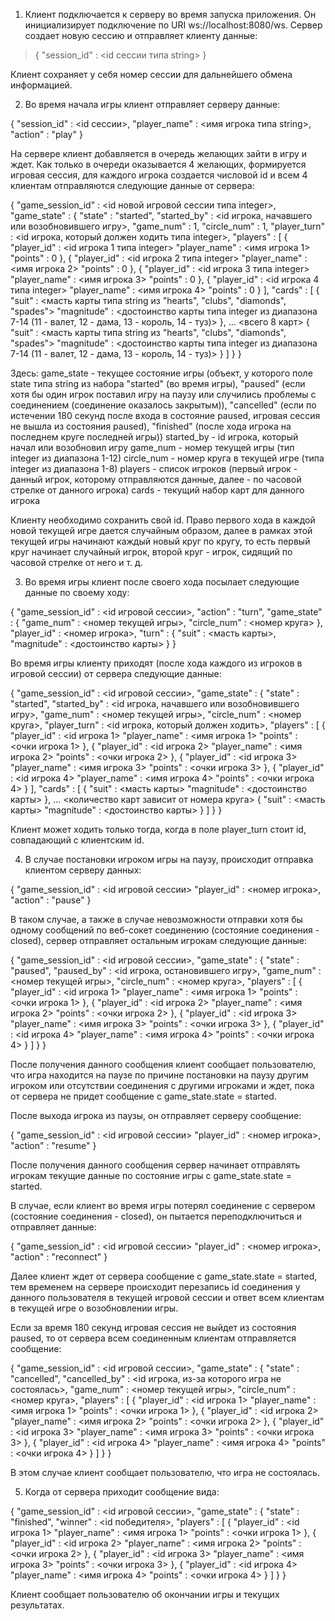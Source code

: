 1. Клиент подключается к серверу во время запуска приложения. Он инициализирует подключение по URI ws://localhost:8080/ws.
Сервер создает новую сессию и отправляет клиенту данные:

>{
>    "session_id" : <id сессии типа string>
>}

Клиент сохраняет у себя номер сессии для дальнейшего обмена информацией.

2. Во время начала игры клиент отправляет серверу данные:

{
    "session_id" : <id сессии>,
    "player_name" : <имя игрока типа string>,
    "action" : "play"
}

На сервере клиент добавляется в очередь желающих зайти в игру и ждет. Как только в очереди оказывается 4 желающих, формируется
игровая сессия, для каждого игрока создается числовой id и всем 4 клиентам отправляются следующие данные от сервера:

{
    "game_session_id" : <id новой игровой сессии типа integer>,
    "game_state" : {
        "state" : "started",
        "started_by" : <id игрока, начавшего или возобновившего игру>,
        "game_num" : 1,
        "circle_num" : 1,
        "player_turn" : <id игрока, который должен ходить типа integer>,
        "players" : [
            {
                "player_id" : <id игрока 1 типа integer>
                "player_name" : <имя игрока 1>
                "points" : 0
            },
            {
                "player_id" : <id игрока 2 типа integer>
                "player_name" : <имя игрока 2>
                "points" : 0
            },
            {
                "player_id" : <id игрока 3 типа integer>
                "player_name" : <имя игрока 3>
                "points" : 0
            },
            {
                "player_id" : <id игрока 4 типа integer>
                "player_name" : <имя игрока 4>
                "points" : 0
            }
        ],
        "cards" : [
            {
                "suit" : <масть карты типа string из "hearts", "clubs", "diamonds", "spades">
                "magnitude" : <достоинство карты типа integer из диапазона 7-14 (11 - валет, 12 - дама, 13 - король, 14 - туз)>
            },
            ... <всего 8 карт>
            {
                "suit" : <масть карты типа string из "hearts", "clubs", "diamonds", "spades">
                "magnitude" : <достоинство карты типа integer из диапазона 7-14 (11 - валет, 12 - дама, 13 - король, 14 - туз)>
            }
        ]
    }
}

Здесь:
game_state - текущее состояние игры (объект, у которого поле state типа string из набора "started" (во время игры),
"paused" (если хотя бы один игрок поставил игру на паузу или случились проблемы с соединением (соединение оказалось закрытым)),
"cancelled" (если по истечении 180 секунд после входа в состояние paused, игровая сессия не вышла из состояния paused),
"finished" (после хода игрока на последнем круге последней игры))
started_by - id игрока, который начал или возобновил игру
game_num - номер текущей игры (тип integer из диапазона 1-12)
circle_num - номер круга в текущей игре (типа integer из диапазона 1-8)
players - список игроков (первый игрок - данный игрок, которому отправляются данные, далее - по часовой стрелке от данного игрока)
cards - текущий набор карт для данного игрока

Клиенту необходимо сохранить свой id.
Право первого хода в каждой новой текущей игре дается случайным образом, далее в рамках этой текущей игры начинают каждый новый круг
по кругу, то есть первый круг начинает случайный игрок, второй круг - игрок, сидящий по часовой стрелке от него и т. д.

3. Во время игры клиент после своего хода посылает следующие данные по своему ходу:

{
    "game_session_id" : <id игровой сессии>,
    "action" : "turn",
    "game_state" : {
        "game_num" : <номер текущей игры>,
        "circle_num" : <номер круга>
    },
    "player_id" : <номер игрока>,
    "turn" : {
        "suit" : <масть карты>,
        "magnitude" : <достоинство карты>
    }
}

Во время игры клиенту приходят (после хода каждого из игроков в игровой сессии) от сервера следующие данные:

{
    "game_session_id" : <id игровой сессии>,
    "game_state" : {
        "state" : "started",
        "started_by" : <id игрока, начавшего или возобновившего игру>,
        "game_num" : <номер текущей игры>,
        "circle_num" : <номер круга>,
        "player_turn" : <id игрока, который должен ходить>,
        "players" : [
            {
                "player_id" : <id игрока 1>
                "player_name" : <имя игрока 1>
                "points" : <очки игрока 1>
            },
            {
                "player_id" : <id игрока 2>
                "player_name" : <имя игрока 2>
                "points" : <очки игрока 2>
            },
            {
                "player_id" : <id игрока 3>
                "player_name" : <имя игрока 3>
                "points" : <очки игрока 3>
            },
            {
                "player_id" : <id игрока 4>
                "player_name" : <имя игрока 4>
                "points" : <очки игрока 4>
            }
        ],
        "cards" : [
            {
                "suit" : <масть карты>
                "magnitude" : <достоинство карты>
            },
            ... <количество карт зависит от номера круга>
            {
                "suit" : <масть карты>
                "magnitude" : <достоинство карты>
            }
        ]
    }
}

Клиент может ходить только тогда, когда в поле player_turn стоит id, совпадающий с клиентским id.

4. В случае постановки игроком игры на паузу, происходит отправка клиентом серверу данных:

{
    "game_session_id" : <id игровой сессии>
    "player_id" : <номер игрока>,
    "action" : "pause"
}

В таком случае, а также в случае невозможности отправки хотя бы одному сообщений по веб-сокет соединению (состояние
соединения - closed), сервер отправляет остальным игрокам следующие данные:

{
    "game_session_id" : <id игровой сессии>,
    "game_state" : {
        "state" : "paused",
        "paused_by" : <id игрока, остановившего игру>,
        "game_num" : <номер текущей игры>,
        "circle_num" : <номер круга>,
        "players" : [
            {
                "player_id" : <id игрока 1>
                "player_name" : <имя игрока 1>
                "points" : <очки игрока 1>
            },
            {
            "player_id" : <id игрока 2>
                "player_name" : <имя игрока 2>
                "points" : <очки игрока 2>
            },
            {
                "player_id" : <id игрока 3>
                "player_name" : <имя игрока 3>
                "points" : <очки игрока 3>
            },
            {
                "player_id" : <id игрока 4>
                "player_name" : <имя игрока 4>
                "points" : <очки игрока 4>
            }
        ]
    }
}

После получения данного сообщения клиент сообщает пользователю, что игра находится на паузе по причине постановки на паузу
другим игроком или отсутствии соединения с другими игроками и ждет, пока от сервера не придет сообщение с game_state.state = started.

После выхода игрока из паузы, он отправляет серверу сообщение:

{
    "game_session_id" : <id игровой сессии>
    "player_id" : <номер игрока>,
    "action" : "resume"
}

После получения данного сообщения сервер начинает отправлять игрокам текущие данные по состояние игры с game_state.state = started.

В случае, если клиент во время игры потерял соединение с сервером (состояние соединения - closed), он пытается переподключиться
и отправляет данные:

{
    "game_session_id" : <id игровой сессии>
    "player_id" : <номер игрока>,
    "action" : "reconnect"
}

Далее клиент ждет от сервера сообщение с game_state.state = started, тем временем на сервере происходит перезапись id соединения у данного
пользователя в текущей игровой сессии и ответ всем клиентам в текущей игре о возобновлении игры.

Если за время 180 секунд игровая сессия не выйдет из состояния paused, то от сервера всем соединенным клиентам отправляется сообщение:

{
    "game_session_id" : <id игровой сессии>,
    "game_state" : {
        "state" : "cancelled",
        "cancelled_by" : <id игрока, из-за которого игра не состоялась>,
        "game_num" : <номер текущей игры>,
        "circle_num" : <номер круга>,
        "players" : [
            {
                "player_id" : <id игрока 1>
                "player_name" : <имя игрока 1>
                "points" : <очки игрока 1>
            },
            {
            "player_id" : <id игрока 2>
                "player_name" : <имя игрока 2>
                "points" : <очки игрока 2>
            },
            {
                "player_id" : <id игрока 3>
                "player_name" : <имя игрока 3>
                "points" : <очки игрока 3>
            },
            {
                "player_id" : <id игрока 4>
                "player_name" : <имя игрока 4>
                "points" : <очки игрока 4>
            }
        ]
    }
}

В этом случае клиент сообщает пользователю, что игра не состоялась.

5. Когда от сервера приходит сообщение вида:

{
    "game_session_id" : <id игровой сессии>,
    "game_state" : {
        "state" : "finished",
        "winner" : <id победителя>,
        "players" : [
            {
                "player_id" : <id игрока 1>
                "player_name" : <имя игрока 1>
                "points" : <очки игрока 1>
            },
            {
                "player_id" : <id игрока 2>
                "player_name" : <имя игрока 2>
                "points" : <очки игрока 2>
            },
            {
                "player_id" : <id игрока 3>
                "player_name" : <имя игрока 3>
                "points" : <очки игрока 3>
            },
            {
                "player_id" : <id игрока 4>
                "player_name" : <имя игрока 4>
                "points" : <очки игрока 4>
            }
        ]
    }
}

Клиент сообщает пользователю об окончании игры и текущих результатах.
